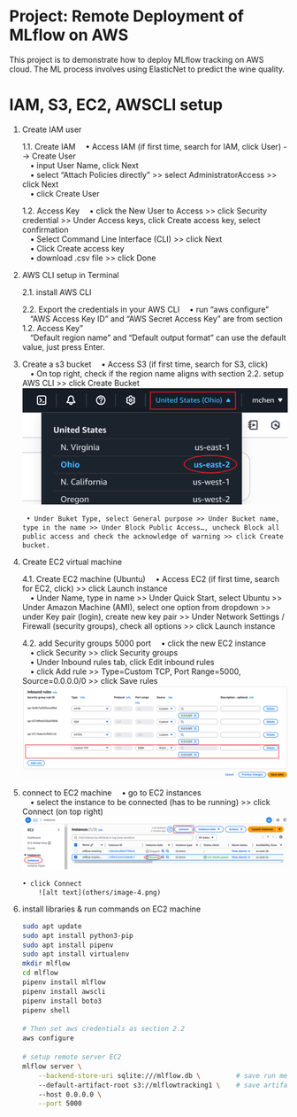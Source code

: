 Project: Remote Deployment of MLflow on AWS
===========================================
This project is to demonstrate how to deploy MLflow tracking on AWS cloud. The ML process involves using ElasticNet to predict the wine quality.

IAM, S3, EC2, AWSCLI setup
==========================
1.  Create IAM user
       
    1.1. Create IAM
         &emsp;• Access IAM (if first time, search for IAM, click User) -->  Create User  </br>
         &emsp;• input User Name, click Next </br>
         &emsp;• select “Attach Policies directly” >>  select AdministratorAccess >> click Next </br>
         &emsp;• click Create User

    1.2. Access Key
         &emsp;• click the New User to Access >> click Security credential >> Under Access keys, click Create access key, select confirmation </br>
         &emsp;• Select Command Line Interface (CLI) >> click Next </br>
         &emsp;• Click Create access key </br>
         &emsp;• download .csv file >> click Done
       
2.  AWS CLI setup in Terminal

    2.1. install AWS CLI

    2.2. Export the credentials in your AWS CLI
         &emsp;• run “aws configure”
            &emsp;“AWS Access Key ID” and “AWS Secret Access Key” are from section 1.2. Access Key” </br>
            &emsp;“Default region name” and  “Default output format” can use the default value, just press Enter.

3.  Create a s3 bucket
         &emsp;• Access S3 (if first time, search for S3, click) </br>
         &emsp;• On top right, check if the region name aligns with section 2.2. setup AWS CLI >> click Create Bucket</br>
            ![alt text](others/image-1.png)

         • Under Buket Type, select General purpose >> Under Bucket name, type in the name >> Under Block Public Access…, uncheck Block all public access and check the acknowledge of warning >> click Create bucket.

4.  Create EC2 virtual machine
       
    4.1. Create EC2 machine (Ubuntu)
         &emsp;• Access EC2 (if first time, search for EC2, click) >> click Launch instance </br>
         &emsp;• Under Name, type in name >> Under Quick Start, select Ubuntu >> Under Amazon Machine (AMI), select one option from dropdown >> under Key pair (login), create new key pair >> Under Network Settings / Firewall (security groups), check all options >> click Launch instance

    4.2. add Security groups 5000 port
         &emsp;• click the new EC2 instance </br>
         &emsp;• click Security >> click Security groups </br>
         &emsp;• Under Inbound rules tab, click Edit inbound rules </br>
         &emsp;• click Add rule >> Type=Custom TCP, Port Range=5000, Source=0.0.0.0/0 >> click Save rules
            ![alt text](others/image-2.png)

5.  connect to EC2 machine
         &emsp;• go to EC2 instances </br>
         &emsp;• select the instance to be connected (has to be running) >> click Connect (on top right)
            ![alt text](others/image-3.png)
    
        • click Connect
            ![alt text](others/image-4.png)


6.  install libraries & run commands on EC2 machine
    ```bash
    sudo apt update
    sudo apt install python3-pip
    sudo apt install pipenv
    sudo apt install virtualenv
    mkdir mlflow
    cd mlflow
    pipenv install mlflow
    pipenv install awscli
    pipenv install boto3
    pipenv shell

    # Then set aws credentials as section 2.2
    aws configure

    # setup remote server EC2
    mlflow server \
        --backend-store-uri sqlite:///mlflow.db \         # save run metadata on EC2 backend-store
        --default-artifact-root s3://mlflowtracking1 \    # save artifacts on s3 bucket
        --host 0.0.0.0 \
        --port 5000
    ```
